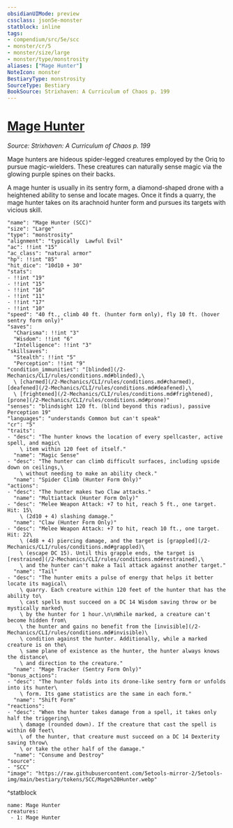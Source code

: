 ```yaml
---
obsidianUIMode: preview
cssclass: json5e-monster
statblock: inline
tags:
- compendium/src/5e/scc
- monster/cr/5
- monster/size/large
- monster/type/monstrosity
aliases: ["Mage Hunter"]
NoteIcon: monster
BestiaryType: monstrosity
SourceType: Bestiary
BookSource: Strixhaven: A Curriculum of Chaos p. 199
---
```

# [Mage Hunter](2-Mechanics/CLI/bestiary/monstrosity/mage-hunter-scc.md)
*Source: Strixhaven: A Curriculum of Chaos p. 199*  

Mage hunters are hideous spider-legged creatures employed by the Oriq to pursue magic-wielders. These creatures can naturally sense magic via the glowing purple spines on their backs.

A mage hunter is usually in its sentry form, a diamond-shaped drone with a heightened ability to sense and locate mages. Once it finds a quarry, the mage hunter takes on its arachnoid hunter form and pursues its targets with vicious skill.

```statblock
"name": "Mage Hunter (SCC)"
"size": "Large"
"type": "monstrosity"
"alignment": "typically  Lawful Evil"
"ac": !!int "15"
"ac_class": "natural armor"
"hp": !!int "85"
"hit_dice": "10d10 + 30"
"stats":
- !!int "19"
- !!int "15"
- !!int "16"
- !!int "11"
- !!int "17"
- !!int "10"
"speed": "40 ft., climb 40 ft. (hunter form only), fly 10 ft. (hover sentry form only)"
"saves":
  "Charisma": !!int "3"
  "Wisdom": !!int "6"
  "Intelligence": !!int "3"
"skillsaves":
  "Stealth": !!int "5"
  "Perception": !!int "9"
"condition_immunities": "[blinded](/2-Mechanics/CLI/rules/conditions.md#blinded),\
  \ [charmed](/2-Mechanics/CLI/rules/conditions.md#charmed), [deafened](/2-Mechanics/CLI/rules/conditions.md#deafened),\
  \ [frightened](/2-Mechanics/CLI/rules/conditions.md#frightened), [prone](/2-Mechanics/CLI/rules/conditions.md#prone)"
"senses": "blindsight 120 ft. (blind beyond this radius), passive Perception 19"
"languages": "understands Common but can't speak"
"cr": "5"
"traits":
- "desc": "The hunter knows the location of every spellcaster, active spell, and magic\
    \ item within 120 feet of itself."
  "name": "Magic Sense"
- "desc": "The hunter can climb difficult surfaces, including upside down on ceilings,\
    \ without needing to make an ability check."
  "name": "Spider Climb (Hunter Form Only)"
"actions":
- "desc": "The hunter makes two Claw attacks."
  "name": "Multiattack (Hunter Form Only)"
- "desc": "Melee Weapon Attack: +7 to hit, reach 5 ft., one target. Hit: 15\
    \ (2d10 + 4) slashing damage."
  "name": "Claw (Hunter Form Only)"
- "desc": "Melee Weapon Attack: +7 to hit, reach 10 ft., one target. Hit: 22\
    \ (4d8 + 4) piercing damage, and the target is [grappled](/2-Mechanics/CLI/rules/conditions.md#grappled)\
    \ (escape DC 15). Until this grapple ends, the target is [restrained](/2-Mechanics/CLI/rules/conditions.md#restrained),\
    \ and the hunter can't make a Tail attack against another target."
  "name": "Tail"
- "desc": "The hunter emits a pulse of energy that helps it better locate its magical\
    \ quarry. Each creature within 120 feet of the hunter that has the ability to\
    \ cast spells must succeed on a DC 14 Wisdom saving throw or be mystically marked\
    \ by the hunter for 1 hour.\n\nWhile marked, a creature can't become hidden from\
    \ the hunter and gains no benefit from the [invisible](/2-Mechanics/CLI/rules/conditions.md#invisible)\
    \ condition against the hunter. Additionally, while a marked creature is on the\
    \ same plane of existence as the hunter, the hunter always knows the distance\
    \ and direction to the creature."
  "name": "Mage Tracker (Sentry Form Only)"
"bonus_actions":
- "desc": "The hunter folds into its drone-like sentry form or unfolds into its hunter\
    \ form. Its game statistics are the same in each form."
  "name": "Shift Form"
"reactions":
- "desc": "When the hunter takes damage from a spell, it takes only half the triggering\
    \ damage (rounded down). If the creature that cast the spell is within 60 feet\
    \ of the hunter, that creature must succeed on a DC 14 Dexterity saving throw\
    \ or take the other half of the damage."
  "name": "Consume and Destroy"
"source":
- "SCC"
"image": "https://raw.githubusercontent.com/5etools-mirror-2/5etools-img/main/bestiary/tokens/SCC/Mage%20Hunter.webp"
```
^statblock

```encounter-table
name: Mage Hunter
creatures:
 - 1: Mage Hunter
```
